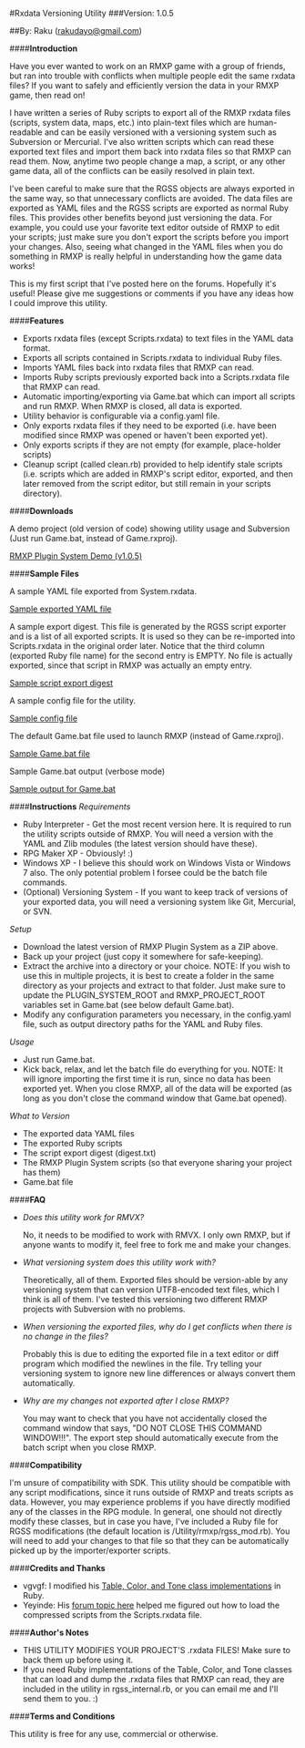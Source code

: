 #Rxdata Versioning Utility
###Version: 1.0.5

##By: Raku (rakudayo@gmail.com)

####**Introduction**

Have you ever wanted to work on an RMXP game with a group of friends, but ran into trouble with conflicts when multiple people edit the same rxdata files? If you want to safely and efficiently version the data in your RMXP game, then read on!

I have written a series of Ruby scripts to export all of the RMXP rxdata files (scripts, system data, maps, etc.) into plain-text files which are human-readable and can be easily versioned with a versioning system such as Subversion or Mercurial. I've also written scripts which can read these exported text files and import them back into rxdata files so that RMXP can read them. Now, anytime two people change a map, a script, or any other game data, all of the conflicts can be easily resolved in plain text.

I've been careful to make sure that the RGSS objects are always exported in the same way, so that unnecessary conflicts are avoided. The data files are exported as YAML files and the RGSS scripts are exported as normal Ruby files. This provides other benefits beyond just versioning the data. For example, you could use your favorite text editor outside of RMXP to edit your scripts; just make sure you don't export the scripts before you import your changes. Also, seeing what changed in the YAML files when you do something in RMXP is really helpful in understanding how the game data works!

This is my first script that I've posted here on the forums. Hopefully it's useful! Please give me suggestions or comments if you have any ideas how I could improve this utility.


####**Features**

* Exports rxdata files (except Scripts.rxdata) to text files in the YAML data format.
* Exports all scripts contained in Scripts.rxdata to individual Ruby files.
* Imports YAML files back into rxdata files that RMXP can read.
* Imports Ruby scripts previously exported back into a Scripts.rxdata file that RMXP can read.
* Automatic importing/exporting via Game.bat which can import all scripts and run RMXP. When RMXP is closed, all data is exported.
* Utility behavior is configurable via a config.yaml file.
* Only exports rxdata files if they need to be exported (i.e. have been modified since RMXP was opened or haven't been exported yet).
* Only exports scripts if they are not empty (for example, place-holder scripts)
* Cleanup script (called clean.rb) provided to help identify stale scripts (i.e. scripts which are added in RMXP's script editor, exported, and then later removed from the script editor, but still remain in your scripts directory).


####**Downloads**

A demo project (old version of code) showing utility usage and Subversion (Just run Game.bat, instead of Game.rxproj).

[RMXP Plugin System Demo (v1.0.5)](https://docs.google.com/viewer?a=v&pid=explorer&chrome=true&srcid=0B3Y-YsSmakHrNWYzNjA5YzktNGJkZS00YWM5LTg0NDEtMmJiOGQ3YWFmNTUx&hl=en)


####**Sample Files**

A sample YAML file exported from System.rxdata.

[Sample exported YAML file](https://gist.github.com/1289747)

A sample export digest. This file is generated by the RGSS script exporter and is a list of all exported scripts. It is used so they can be re-imported into Scripts.rxdata in the original order later. Notice that the third column (exported Ruby file name) for the second entry is EMPTY. No file is actually exported, since that script in RMXP was actually an empty entry.

[Sample script export digest](https://gist.github.com/1289755)

A sample config file for the utility.

[Sample config file](https://gist.github.com/1289767)

The default Game.bat file used to launch RMXP (instead of Game.rxproj).

[Sample Game.bat file](https://gist.github.com/1289779)

Sample Game.bat output (verbose mode)

[Sample output for Game.bat](https://gist.github.com/1289787)


####**Instructions**
_Requirements_

* Ruby Interpreter - Get the most recent version here. It is required to run the utility scripts outside of RMXP. You will need a version with the YAML and Zlib modules (the latest version should have these).
* RPG Maker XP - Obviously! :)
* Windows XP - I believe this should work on Windows Vista or Windows 7 also. The only potential problem I forsee could be the batch file commands.
* (Optional) Versioning System - If you want to keep track of versions of your exported data, you will need a versioning system like Git, Mercurial, or SVN.

_Setup_

* Download the latest version of RMXP Plugin System as a ZIP above.
* Back up your project (just copy it somewhere for safe-keeping).
* Extract the archive into a directory or your choice. NOTE: If you wish to use this in multiple projects, it is best to create a folder in the same directory as your projects and extract to that folder. Just make sure to update the PLUGIN_SYSTEM_ROOT and RMXP_PROJECT_ROOT variables set in Game.bat (see below default Game.bat).
* Modify any configuration parameters you necessary, in the config.yaml file, such as output directory paths for the YAML and Ruby files.

_Usage_

* Just run Game.bat.
* Kick back, relax, and let the batch file do everything for you. NOTE: It will ignore importing the first time it is run, since no data has been exported yet. When you close RMXP, all of the data will be exported (as long as you don't close the command window that Game.bat opened).

_What to Version_

* The exported data YAML files
* The exported Ruby scripts
* The script export digest (digest.txt)
* The RMXP Plugin System scripts (so that everyone sharing your project has them)
* Game.bat file


####**FAQ**

* _Does this utility work for RMVX?_

    No, it needs to be modified to work with RMVX. I only own RMXP, but if 
    anyone wants to modify it, feel free to fork me and make your changes.

* _What versioning system does this utility work with?_

    Theoretically, all of them. Exported files should be version-able by any 
    versioning system that can version UTF8-encoded text files, which I think 
    is all of them. I've tested this versioning two different RMXP projects 
    with Subversion with no problems.

* _When versioning the exported files, why do I get conflicts when there is no change in the files?_

    Probably this is due to editing the exported file in a text editor or diff
    program which modified the newlines in the file. Try telling your 
    versioning system to ignore new line differences or always convert them 
    automatically.

* _Why are my changes not exported after I close RMXP?_

    You may want to check that you have not accidentally closed the command 
    window that says, "DO NOT CLOSE THIS COMMAND WINDOW!!!". The export step 
    should automatically execute from the batch script when you close RMXP.


####**Compatibility**

I'm unsure of compatibility with SDK.
This utility should be compatible with any script modifications, since it runs outside of RMXP and treats scripts as data. However, you may experience problems if you have directly modified any of the classes in the RPG module. In general, one should not directly modify these classes, but in case you have, I've included a Ruby file for RGSS modifications (the default location is /Utility/rmxp/rgss_mod.rb). You will need to add your changes to that file so that they can be automatically picked up by the importer/exporter scripts.


####**Credits and Thanks**

* vgvgf: I modified his [Table, Color, and Tone class implementations](http://www.hbgames.org/forums/viewtopic.php?t=49838) in Ruby.
* Yeyinde: His [forum topic here](http://www.hbgames.org/forums/viewtopic.php?f=11&t=21163) helped me figured out how to load the compressed scripts from the Scripts.rxdata file.


####**Author's Notes**

* THIS UTILITY MODIFIES YOUR PROJECT'S .rxdata FILES! Make sure to back them up before using it.
* If you need Ruby implementations of the Table, Color, and Tone classes that can load and dump the .rxdata files that RMXP can read, they are included in the utility in rgss_internal.rb, or you can email me and I'll send them to you. :)


####**Terms and Conditions**

This utility is free for any use, commercial or otherwise.